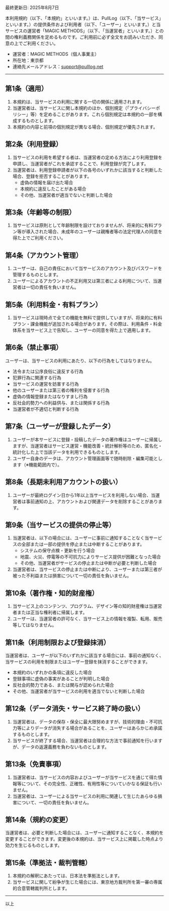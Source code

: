 <div class="text-right">最終更新日: 2025年8月7日</div>

本利用規約（以下、「本規約」といいます。）は、PullLog（以下、「当サービス」といいます。）の提供条件および利用者（以下、「ユーザー」といいます。）と当サービスの運営者「MAGIC METHODS」（以下、「当運営者」といいます。）との間の権利義務関係を定めるものです。ご利用前に必ず全文をお読みいただき、同意の上でご利用ください。

- 運営者：MAGIC METHODS（個人事業主）
- 所在地：東京都
- 連絡先メールアドレス：support@pulllog.net

---

## 第1条（適用）

1. 本規約は、当サービスの利用に関する一切の関係に適用されます。
2. 当運営者は、当サービスに関し本規約のほか、個別規定（「プライバシーポリシー」等）を定めることがあります。これら個別規定は本規約の一部を構成するものとします。
3. 本規約の内容と前項の個別規定が異なる場合、個別規定が優先されます。

## 第2条（利用登録）

1. 当サービスの利用を希望する者は、当運営者の定める方法により利用登録を申請し、当運営者がこれを承認することで、利用登録が完了します。
2. 当運営者は、利用登録申請者が以下の各号のいずれかに該当すると判断した場合、登録を拒否することがあります。
   - 虚偽の情報を届け出た場合
   - 本規約に違反したことがある場合
   - その他、当運営者が適当でないと判断した場合

## 第3条（年齢等の制限）

1. 当サービスは原則として年齢制限を設けておりませんが、将来的に有料プラン等が導入された場合、未成年のユーザーは親権者等の法定代理人の同意を得た上でご利用ください。

## 第4条（アカウント管理）

1. ユーザーは、自己の責任において当サービスのアカウント及びパスワードを管理するものとします。
2. ユーザーによるアカウントの不正利用又は第三者による利用について、当運営者は一切の責任を負いません。

## 第5条（利用料金・有料プラン）

1. 当サービスは現時点で全ての機能を無料で提供していますが、将来的に有料プラン・課金機能が追加される場合があります。その際は、利用条件・料金体系を当サービス上で告知し、ユーザーの同意を得た上で適用します。

## 第6条（禁止事項）

ユーザーは、当サービスの利用にあたり、以下の行為をしてはなりません。

- 法令または公序良俗に違反する行為
- 犯罪行為に関連する行為
- 当サービスの運営を妨害する行為
- 他のユーザーまたは第三者の権利を侵害する行為
- 虚偽の情報登録またはなりすまし行為
- 反社会的勢力への利益供与、または関係する行為
- 当運営者が不適切と判断する行為

## 第7条（ユーザーが登録したデータ）

1. ユーザーが本サービスに登録・投稿したデータの著作権はユーザーに帰属しますが、当運営者はサービス運営・機能改善・統計解析等のため、匿名化・統計化した上で当該データを利用できるものとします。
2. ユーザー自身のデータは、アカウント管理画面等で随時削除・編集可能とします（※機能範囲内で）。

## 第8条（長期未利用アカウントの扱い）

1. ユーザーが最終ログイン日から1年以上当サービスを利用しない場合、当運営者は事前通知の上、アカウントおよび関連データを削除することがあります。

## 第9条（当サービスの提供の停止等）

1. 当運営者は、以下の場合には、ユーザーに事前に通知することなく当サービスの全部または一部の提供を停止または中断することがあります。
   - システムの保守点検・更新を行う場合
   - 地震、火災、停電等の不可抗力によりサービス提供が困難となった場合
   - その他、当運営者がサービスの停止または中断が必要と判断した場合
2. 当運営者は、当サービスの停止または中断により、ユーザーまたは第三者が被った不利益または損害について一切の責任を負いません。

## 第10条（著作権・知的財産権）

1. 当サービス上のコンテンツ、プログラム、デザイン等の知的財産権は当運営者または正当な権利者に帰属します。
2. ユーザーは、当運営者の許可なく、当サービス上の情報を複製、転用、販売等してはなりません。

## 第11条（利用制限および登録抹消）

当運営者は、ユーザーが以下のいずれかに該当する場合には、事前の通知なく、当サービスの利用を制限またはユーザー登録を抹消することができます。

- 本規約のいずれかの条項に違反した場合
- 登録事項に虚偽の事実があることが判明した場合
- 反社会的勢力である、または関与が認められた場合
- その他、当運営者が当サービスの利用を適当でないと判断した場合

## 第12条（データ消失・サービス終了時の扱い）

1. 当運営者は、データの保存・保全に最大限努めますが、技術的理由・不可抗力等によりデータが消失する場合があることを、ユーザーはあらかじめ承諾するものとします。
2. 当サービスが終了する場合、当運営者は合理的な方法で事前通知を行いますが、データの返還義務を負わないものとします。

## 第13条（免責事項）

1. 当運営者は、当サービスの内容およびユーザーが当サービスを通じて得た情報等について、その完全性、正確性、有用性等についていかなる保証も行いません。
2. 当運営者は、ユーザーによる当サービスの利用に関連して生じたあらゆる損害について、一切の責任を負いません。

## 第14条（規約の変更）

当運営者は、必要と判断した場合には、ユーザーに通知することなく、本規約を変更することができます。変更後の本規約は、当サービス上に掲載した時点より効力を生じるものとします。

## 第15条（準拠法・裁判管轄）

1. 本規約の解釈にあたっては、日本法を準拠法とします。
2. 当サービスに関して紛争が生じた場合には、東京地方裁判所を第一審の専属的合意管轄裁判所とします。

---

以上
